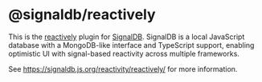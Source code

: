 # @signaldb/reactively

This is the [reactively](https://github.com/milomg/reactively) plugin for [SignalDB](https://github.com/maxnowack/signaldb). SignalDB is a local JavaScript database with a MongoDB-like interface and TypeScript support, enabling optimistic UI with signal-based reactivity across multiple frameworks.

See https://signaldb.js.org/reactivity/reactively/ for more information.

